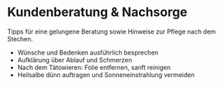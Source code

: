 # Kundenberatung & Nachsorge

Tipps für eine gelungene Beratung sowie Hinweise zur Pflege nach dem Stechen.

- Wünsche und Bedenken ausführlich besprechen
- Aufklärung über Ablauf und Schmerzen
- Nach dem Tätowieren: Folie entfernen, sanft reinigen
- Heilsalbe dünn auftragen und Sonneneinstrahlung vermeiden
